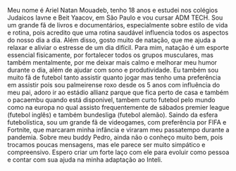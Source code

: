 Meu nome é Ariel Natan Mouadeb, tenho 18 anos e estudei nos colégios Judaicos Iavne e Beit Yaacov, em São Paulo e vou cursar ADM TECH. Sou um grande fã de livros e documentários, especialmente sobre estilo de vida e rotina, pois acredito que uma rotina saudável influencia todos os aspectos do nosso dia a dia. Além disso, gosto muito de natação, que me ajuda a relaxar e aliviar o estresse de um dia difícil. Para mim, natação é um esporte essencial fisicamente, por fortalecer todos os grupos musculares, mas também mentalmente, por me deixar mais calmo e melhorar meu humor durante o dia, além de ajudar com sono e produtividade. Eu também sou muito fã de futebol tanto assistir quanto jogar mas tenho uma preferência em assistir pois sou palmeirense roxo desde os 5 anos com influência do meu pai, adoro ir ao estádio allianz parque que fica perto de casa e também o pacaembu quando está disponivel, tambem curto futebol pelo mundo como na europa no qual assisto frequentemente de sábados premier league (futebol inglês) e também bundesliga (futebol alemão). Saindo da esfera futebolística, sou um grande fã de videogames, com preferência por FIFA e Fortnite, que marcaram minha infância e viraram  meu passatempo durante a pandemia. Sobre meu buddy Pedro, ainda não o conheço muito bem, pois trocamos poucas mensagens, mas ele parece ser muito simpático e compreensivo. Espero criar um forte laço com ele para evoluir como pessoa e contar com sua ajuda na minha adaptação ao Inteli.

